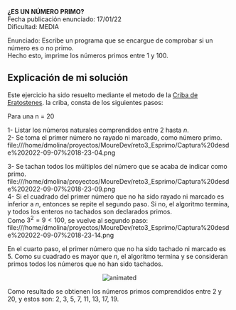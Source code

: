  **¿ES UN NÚMERO PRIMO?**  
 Fecha publicación enunciado: 17/01/22  
 Dificultad: MEDIA  
 
Enunciado: Escribe un programa que se encargue de comprobar si un número es o no primo.  
Hecho esto, imprime los números primos entre 1 y 100.  

## Explicación de mi solución

Este ejercicio ha sido resuelto mediante el metodo de la [Criba de Eratostenes](https://es.wikipedia.org/wiki/Criba_de_Erat%C3%B3stenes). la criba, consta de los siguientes pasos: 

Para una n = 20

1- Listar los números naturales comprendidos entre 2 hasta *n*.  
[](file:///home/dmolina/proyectos/MoureDev/reto3_Esprimo/Captura%20desde%202022-09-07%2018-22-31.png)
2- Se toma el primer número no rayado ni marcado, como número primo.  
 file:///home/dmolina/proyectos/MoureDev/reto3_Esprimo/Captura%20desde%202022-09-07%2018-23-04.png  


3- Se tachan todos los múltiplos del número que se acaba de indicar como primo.  
 file:///home/dmolina/proyectos/MoureDev/reto3_Esprimo/Captura%20desde%202022-09-07%2018-23-09.png  
4- Si el cuadrado del primer número que no ha sido rayado ni marcado es inferior a *n*, entonces se repite el segundo paso. Si no, el algoritmo termina, y todos los enteros no tachados son declarados primos.  
Como $3^2 = 9 < 100$, se vuelve al segundo paso:  
 file:///home/dmolina/proyectos/MoureDev/reto3_Esprimo/Captura%20desde%202022-09-07%2018-23-14.png  

En el cuarto paso, el primer número que no ha sido tachado ni marcado es 5. Como su cuadrado es mayor que *n*, el algoritmo termina y se consideran primos todos los números que no han sido tachados.

<p align="center">
<img src="https://user-images.githubusercontent.com/68005809/188928576-acc2eaed-a42a-40f2-a967-0fe5eed8e1f5.gif" alt="animated" />
</p>

Como resultado se obtienen los números primos comprendidos entre 2 y 20, y estos son: 2, 3, 5, 7, 11, 13, 17, 19.




